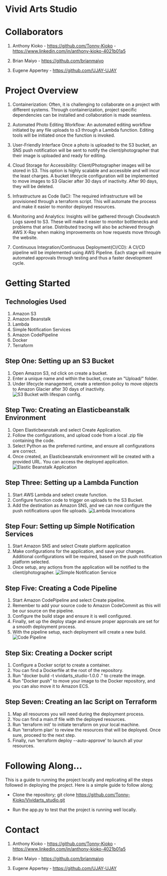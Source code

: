 # Vivid Arts Studio

# Collaborators
 1. Anthony Kioko - https://github.com/Tonny-Kioko - https://www.linkedin.com/in/anthony-kioko-4021b01a5

 2. Brian Maiyo - https://github.com/brianmaiyo

 3. Eugene Appertey - https://github.com/UJAY-UJAY

# Project Overview

1. Containerization:
Often, it is challenging to collaborate on a project with different systems. Through containerization, project specific dependencies can be installed and collaboration is made seamless. 

2. Automated Photo Editing Workflow:
 An automated editing workflow initiated by any file uploads to s3 through a Lambda function. Editing tools will be initiated once the function is invoked. 

3. User-Friendly Interface
Once a photo is uploaded to the S3 bucket, an SNS push notification will be sent to notify the client/photographer that their image is uploaded and ready for editing. 

4. Cloud Storage for Accessibility:
Client/Photographer images will be stored in S3. This option is highly scalable and accessible and will incur the least charges. A bucket lifecycle configuration will be implemented to move images to S3 Glacier after 30 days of inactivity. After 90 days, they will be deleted. 

5. Infrastructure as Code (IaC):
The required infrastructure will  be provisioned through a terraform script. This will automate the process and make it easier to monitor deployed resources. 

6. Monitoring and Analytics:
Insights will be gathered through Cloudwatch Logs saved to S3. These will make it easier to monitor bottlenecks and problems that arise. Distributed tracing will also be achieved through AWS X-Ray when making improvements on how requests move through the website. 

7. Continuous Integration/Continuous Deployment(CI/CD):
A CI/CD pipeline will be implemented using AWS Pipeline. Each stage will require automated approvals through testing and thus a faster development cycle. 

##

# Getting Started
## Technologies Used
1. Amazon S3
2. Amazon Beanstalk
3. Lambda
4. Simple Notification Services
5. Amazon CodePipeline
6. Docker
7. Terraform

## Step One: Setting up an S3 Bucket
1. Open Amazon S3, nd click on create a bucket. 
2. Enter a unique name and within the bucket, create an "Upload/" folder. 
3. Under lifecycle management, create a retention policy to move objects to Amazon Glacier after 30 days of inactivity.
![S3 Bucket with lifespan config.](images/s3.png)

## Step Two: Creating an Elasticbeanstalk Environment
1. Open Elasticbeanstalk and select Create Application. 
2. Follow the configurations, and upload code from a local .zip file containing the code. 
3. Select Python as the preferred runtime, and ensure all configurations are correct. 
4. Once created, an Elasticbeanstalk environment will be created with a provided URL. You can access the deployed application. 
![Elastic Beanstalk Application](images/beanstalk.png)

## Step Three: Setting up a Lambda Function
1. Start AWS Lambda and select create function. 
2. Configure function code to trigger on uploads to the S3 Bucket. 
3. Add the destination as Amazon SNS, and we can now configure the push notifications upon file uploads. 
![Lambda Invocations](images/lambda.png)

## Step Four: Setting up Simple Notification Services
1. Start Amazon SNS and select Create platform application
2. Make configurations for the application, and save your changes. Additional configurations will be required, based on the push notification platform selected. 
3. Once setup, any actions from the application will be notified to the client/photographer. 
![Simple Notification Service](images/sns.png)

## Step Five: Creating a Code Pipeline
1. Start Amazon CodePipeline and select Create pipeline. 
2. Remember to add your source code to Amazon CodeCommit as this will be our source on the pipeline. 
3. Configure the build stage and ensure it is well configured. 
4. Finally, set up the deploy stage and ensure proper approvals are set for a smooth deployment process. 
5. With the pipeline setup, each deployment will create a new build.
![Code Pipeline](images/codepipeline.png)

## Step Six: Creating a Docker script
1. Configure a Docker script to create a container. 
2. You can find a Dockerfile at the root of the repository. 
3. Run "docker build -t vividarts_studio-1.0.0 ." to create the image. 
4. Run "Docker push" to move your image to the Docker repository, and you can also move it to Amazon ECS. 

## Step Seven: Creating an Iac Script on Terraform
1. Map all resources you will need during the deployment process. 
2. You can find a main.tf file with the deployed resources. 
3. Run 'terraform init' to initiate terraform on your local machine. 
4. Run 'terraform plan' to review the resources that will be deployed. Once sure, proceed to the next step. 
5. Finally, run 'terraform deploy --auto-approve' to launch all your resources. 


# Following Along...
This is a guide to running the project locally and replicating all the steps followed in deploying the project. Here is a simple guide to follow along;

- Clone the repository;
    git clone https://github.com/Tonny-Kioko/Vividarts_studio.git

-  Run the app.py to test that the project is running well locally. 

# Contact
 1. Anthony Kioko - https://github.com/Tonny-Kioko - https://www.linkedin.com/in/anthony-kioko-4021b01a5

 2. Brian Maiyo - https://github.com/brianmaiyo

 3. Eugene Appertey - https://github.com/UJAY-UJAY



